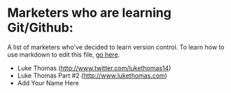 # Marketers who are learning Git/Github:
A list of marketers who've decided to learn version control. To learn how to use markdown to edit this file, [go here](https://help.github.com/articles/markdown-basics/).

- Luke Thomas (http://www.twitter.com/lukethomas14)
- Luke Thomas Part #2 (http://www.lukethomas.com)
- Add Your Name Here
